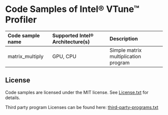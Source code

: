 # Code Samples of Intel&reg; VTune&trade; Profiler

| Code sample name                          | Supported Intel&reg; Architecture(s) | Description
|:---                                       |:---                                |:---
| matrix_multiply                           | GPU, CPU                     | Simple matrix multiplication program


## License  
Code samples are licensed under the MIT license. See
[License.txt](https://github.com/oneapi-src/oneAPI-samples/blob/master/License.txt) for details.

Third party program Licenses can be found here: [third-party-programs.txt](https://github.com/oneapi-src/oneAPI-samples/blob/master/third-party-programs.txt)
